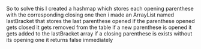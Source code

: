 So to solve this I created a hashmap which stores each opening parenthese with the corresponding closing one
then i made an ArrayList named lastBracket that stores the last parenthese opened
if the parenthese opened gets closed it gets removed from the table
if a new parenthese is opened it gets added to the lastBracket array
if a closing parenthese is exists without its opening one it returns false immediately